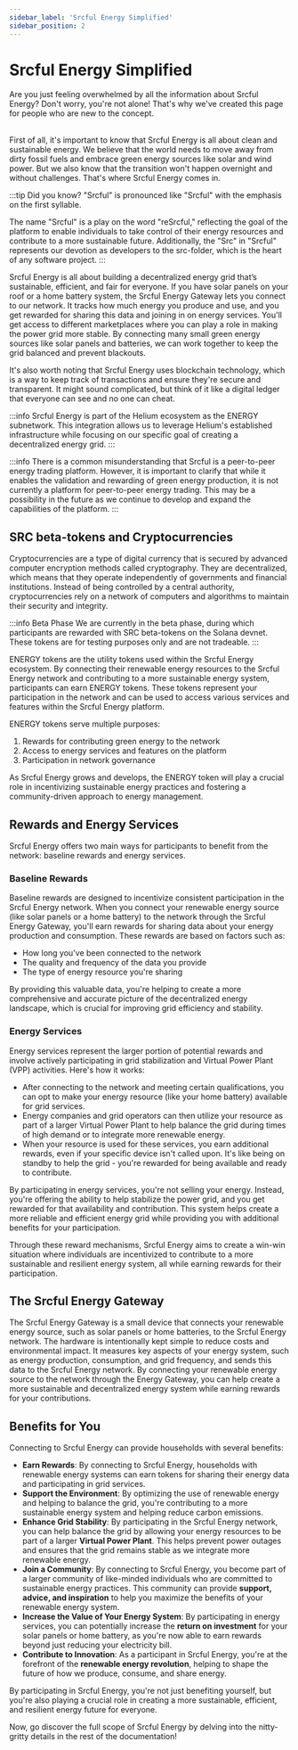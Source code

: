 ```yaml
---
sidebar_label: 'Srcful Energy Simplified'
sidebar_position: 2
---
```


# Srcful Energy Simplified


<div class="alert alert--primary" role="alert">
Are you just feeling overwhelmed by all the information about Srcful Energy? Don't worry, you're not alone! That's why we've created this page for people who are new to the concept.
</div><br />

First of all, it's important to know that Srcful Energy is all about clean and sustainable energy. We believe that the world needs to move away from dirty fossil fuels and embrace green energy sources like solar and wind power. But we also know that the transition won't happen overnight and without challenges. That's where Srcful Energy comes in.

:::tip Did you know?
"Srcful" is pronounced like "Srcful" with the emphasis on the first syllable.

The name "Srcful" is a play on the word "reSrcful," reflecting the goal of the platform to enable individuals to take control of their energy resources and contribute to a more sustainable future. Additionally, the "Src" in "Srcful" represents our devotion as developers to the src-folder, which is the heart of any software project. 
:::

Srcful Energy is all about building a decentralized energy grid that’s sustainable, efficient, and fair for everyone. If you have solar panels on your roof or a home battery system, the Srcful Energy Gateway lets you connect to our network. It tracks how much energy you produce and use, and you get rewarded for sharing this data and joining in on energy services. You'll get access to different marketplaces where you can play a role in making the power grid more stable. By connecting many small green energy sources like solar panels and batteries, we can work together to keep the grid balanced and prevent blackouts.

It's also worth noting that Srcful Energy uses blockchain technology, which is a way to keep track of transactions and ensure they're secure and transparent. It might sound complicated, but think of it like a digital ledger that everyone can see and no one can cheat.

:::info
Srcful Energy is part of the Helium ecosystem as the ENERGY subnetwork. This integration allows us to leverage Helium's established infrastructure while focusing on our specific goal of creating a decentralized energy grid.
:::

:::info
There is a common misunderstanding that Srcful is a peer-to-peer energy trading platform. However, it is important to clarify that while it enables the validation and rewarding of green energy production, it is not currently a platform for peer-to-peer energy trading. This may be a possibility in the future as we continue to develop and expand the capabilities of the platform.
:::

## SRC beta-tokens and Cryptocurrencies

Cryptocurrencies are a type of digital currency that is secured by advanced computer encryption methods called cryptography. They are decentralized, which means that they operate independently of governments and financial institutions. Instead of being controlled by a central authority, cryptocurrencies rely on a network of computers and algorithms to maintain their security and integrity.

:::info Beta Phase
We are currently in the beta phase, during which participants are rewarded with SRC beta-tokens on the Solana devnet. These tokens are for testing purposes only and are not tradeable.
:::

ENERGY tokens are the utility tokens used within the Srcful Energy ecosystem. By connecting their renewable energy resources to the Srcful Energy network and contributing to a more sustainable energy system, participants can earn ENERGY tokens. These tokens represent your participation in the network and can be used to access various services and features within the Srcful Energy platform.

ENERGY tokens serve multiple purposes:
1. Rewards for contributing green energy to the network
2. Access to energy services and features on the platform
3. Participation in network governance

As Srcful Energy grows and develops, the ENERGY token will play a crucial role in incentivizing sustainable energy practices and fostering a community-driven approach to energy management.

## Rewards and Energy Services
Srcful Energy offers two main ways for participants to benefit from the network: baseline rewards and energy services.

### Baseline Rewards
Baseline rewards are designed to incentivize consistent participation in the Srcful Energy network. When you connect your renewable energy source (like solar panels or a home battery) to the network through the Srcful Energy Gateway, you'll earn rewards for sharing data about your energy production and consumption. These rewards are based on factors such as:

- How long you've been connected to the network
- The quality and frequency of the data you provide
- The type of energy resource you're sharing

By providing this valuable data, you're helping to create a more comprehensive and accurate picture of the decentralized energy landscape, which is crucial for improving grid efficiency and stability.

### Energy Services
Energy services represent the larger portion of potential rewards and involve actively participating in grid stabilization and Virtual Power Plant (VPP) activities. Here's how it works:

- After connecting to the network and meeting certain qualifications, you can opt to make your energy resource (like your home battery) available for grid services.
- Energy companies and grid operators can then utilize your resource as part of a larger Virtual Power Plant to help balance the grid during times of high demand or to integrate more renewable energy.
- When your resource is used for these services, you earn additional rewards, even if your specific device isn't called upon. It's like being on standby to help the grid - you're rewarded for being available and ready to contribute.

By participating in energy services, you're not selling your energy. Instead, you're offering the ability to help stabilize the power grid, and you get rewarded for that availability and contribution. This system helps create a more reliable and efficient energy grid while providing you with additional benefits for your participation.

Through these reward mechanisms, Srcful Energy aims to create a win-win situation where individuals are incentivized to contribute to a more sustainable and resilient energy system, all while earning rewards for their participation.

## The Srcful Energy Gateway
The Srcful Energy Gateway is a small device that connects your renewable energy source, such as solar panels or home batteries, to the Srcful Energy network. The hardware is intentionally kept simple to reduce costs and environmental impact. It measures key aspects of your energy system, such as energy production, consumption, and grid frequency, and sends this data to the Srcful Energy network. By connecting your renewable energy source to the network through the Energy Gateway, you can help create a more sustainable and decentralized energy system while earning rewards for your contributions.

## Benefits for You
Connecting to Srcful Energy can provide households with several benefits:

- **Earn Rewards**: By connecting to Srcful Energy, households with renewable energy systems can earn tokens for sharing their energy data and participating in grid services.
- **Support the Environment**: By optimizing the use of renewable energy and helping to balance the grid, you're contributing to a more sustainable energy system and helping reduce carbon emissions.
- **Enhance Grid Stability**: By participating in the Srcful Energy network, you can help balance the grid by allowing your energy resources to be part of a larger **Virtual Power Plant**. This helps prevent power outages and ensures that the grid remains stable as we integrate more renewable energy.
- **Join a Community**: By connecting to Srcful Energy, you become part of a larger community of like-minded individuals who are committed to sustainable energy practices. This community can provide **support, advice, and inspiration** to help you maximize the benefits of your renewable energy system.
- **Increase the Value of Your Energy System**: By participating in energy services, you can potentially increase the **return on investment** for your solar panels or home battery, as you're now able to earn rewards beyond just reducing your electricity bill.
- **Contribute to Innovation**: As a participant in Srcful Energy, you're at the forefront of the **renewable energy revolution**, helping to shape the future of how we produce, consume, and share energy.

By participating in Srcful Energy, you're not just benefiting yourself, but you're also playing a crucial role in creating a more sustainable, efficient, and resilient energy future for everyone.


<div class="alert alert--primary" role="alert">
Now, go discover the full scope of Srcful Energy by delving into the nitty-gritty details in the rest of the documentation!
</div>
